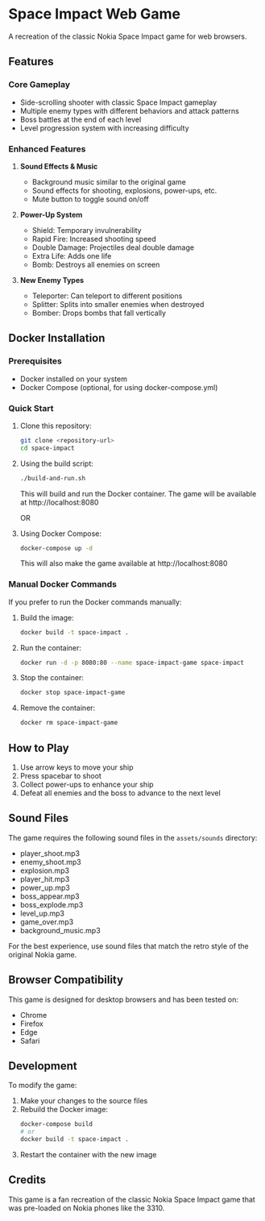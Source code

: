 # Space Impact Web Game

A recreation of the classic Nokia Space Impact game for web browsers.

## Features

### Core Gameplay
- Side-scrolling shooter with classic Space Impact gameplay
- Multiple enemy types with different behaviors and attack patterns
- Boss battles at the end of each level
- Level progression system with increasing difficulty

### Enhanced Features
1. **Sound Effects & Music**
   - Background music similar to the original game
   - Sound effects for shooting, explosions, power-ups, etc.
   - Mute button to toggle sound on/off

2. **Power-Up System**
   - Shield: Temporary invulnerability
   - Rapid Fire: Increased shooting speed
   - Double Damage: Projectiles deal double damage
   - Extra Life: Adds one life
   - Bomb: Destroys all enemies on screen

3. **New Enemy Types**
   - Teleporter: Can teleport to different positions
   - Splitter: Splits into smaller enemies when destroyed
   - Bomber: Drops bombs that fall vertically

## Docker Installation

### Prerequisites
- Docker installed on your system
- Docker Compose (optional, for using docker-compose.yml)

### Quick Start
1. Clone this repository:
   ```bash
   git clone <repository-url>
   cd space-impact
   ```

2. Using the build script:
   ```bash
   ./build-and-run.sh
   ```
   This will build and run the Docker container. The game will be available at http://localhost:8080

   OR

3. Using Docker Compose:
   ```bash
   docker-compose up -d
   ```
   This will also make the game available at http://localhost:8080

### Manual Docker Commands
If you prefer to run the Docker commands manually:

1. Build the image:
   ```bash
   docker build -t space-impact .
   ```

2. Run the container:
   ```bash
   docker run -d -p 8080:80 --name space-impact-game space-impact
   ```

3. Stop the container:
   ```bash
   docker stop space-impact-game
   ```

4. Remove the container:
   ```bash
   docker rm space-impact-game
   ```

## How to Play

1. Use arrow keys to move your ship
2. Press spacebar to shoot
3. Collect power-ups to enhance your ship
4. Defeat all enemies and the boss to advance to the next level

## Sound Files

The game requires the following sound files in the `assets/sounds` directory:
- player_shoot.mp3
- enemy_shoot.mp3
- explosion.mp3
- player_hit.mp3
- power_up.mp3
- boss_appear.mp3
- boss_explode.mp3
- level_up.mp3
- game_over.mp3
- background_music.mp3

For the best experience, use sound files that match the retro style of the original Nokia game.

## Browser Compatibility

This game is designed for desktop browsers and has been tested on:
- Chrome
- Firefox
- Edge
- Safari

## Development

To modify the game:
1. Make your changes to the source files
2. Rebuild the Docker image:
   ```bash
   docker-compose build
   # or
   docker build -t space-impact .
   ```
3. Restart the container with the new image

## Credits

This game is a fan recreation of the classic Nokia Space Impact game that was pre-loaded on Nokia phones like the 3310.
